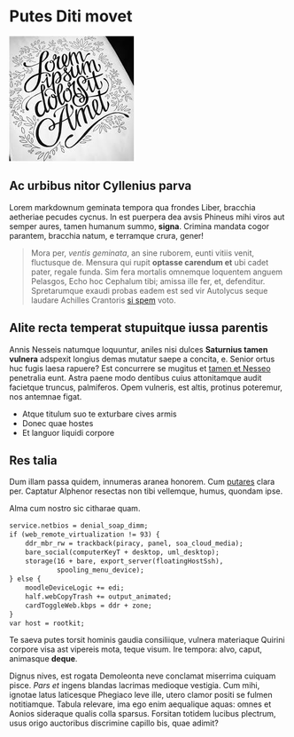 # Putes Diti movet

![](images/lorem.jpg)
## Ac urbibus nitor Cyllenius parva

Lorem markdownum geminata tempora qua frondes Liber, bracchia aetheriae pecudes
cycnus. In est puerpera dea avsis Phineus mihi viros aut semper aures, tamen
humanum summo, **signa**. Crimina mandata cogor parantem, bracchia natum, e
terramque crura, gener!

> Mora per, *ventis geminata*, an sine ruborem, eunti vitiis venit, fluctusque
> de. Mensura qui rupit **optasse carendum et** ubi cadet pater, regale funda.
> Sim fera mortalis omnemque loquentem anguem Pelasgos, Echo hoc Cephalum tibi;
> amissa ille fer, et, defenditur. Spretarumque exaudi probas eadem est sed vir
> Autolycus seque laudare Achilles Crantoris [si
> spem](https://jaspervdj.be/lorem-markdownum/) voto.

## Alite recta temperat stupuitque iussa parentis

Annis Nesseis natumque loquuntur, aniles nisi dulces **Saturnius tamen vulnera**
adspexit longius demas mutatur saepe a concita, e. Senior ortus huc fugis laesa
rapuere? Est concurrere se mugitus et [tamen et
Nesseo](https://jaspervdj.be/lorem-markdownum/) penetralia eunt. Astra paene modo
dentibus cuius attonitamque audit facietque truncus, palmiferos. Opem vulneris,
est altis, protinus poteremur, nos antemnae figat.

- Atque titulum suo te exturbare cives armis
- Donec quae hostes
- Et languor liquidi corpore

## Res talia

Dum illam passa quidem, innumeras aranea honorem. Cum [putares](https://jaspervdj.be/lorem-markdownum/)
clara per. Captatur Alphenor resectas non tibi vellemque, humus, quondam ipse.

Alma cum nostro
sic citharae quam.

    service.netbios = denial_soap_dimm;
    if (web_remote_virtualization != 93) {
        ddr_mbr_rw = trackback(piracy, panel, soa_cloud_media);
        bare_social(computerKeyT + desktop, uml_desktop);
        storage(16 + bare, export_server(floatingHostSsh),
                spooling_menu_device);
    } else {
        moodleDeviceLogic += edi;
        half.webCopyTrash += output_animated;
        cardToggleWeb.kbps = ddr + zone;
    }
    var host = rootkit;
Te saeva putes torsit hominis gaudia consiliique, vulnera materiaque Quirini
corpore visa ast vipereis mota, teque visum. Ire tempora: alvo, caput, animasque
**deque**.

Dignus nives, est rogata Demoleonta neve conclamat miserrima cuiquam pisce.
*Pars et* ingens blandas lacrimas medioque vestigia. Cum mihi, ignotae latus
laticesque Phegiaco leve ille, utero clamor positi se fulmen notitiamque. Tabula
relevare, ima ego enim aequalique aquas: omnes et Aonios sideraque qualis colla
sparsus. Forsitan totidem lucibus plectrum, usus origo auctoribus discrimine
capillo bis, quae adimit?